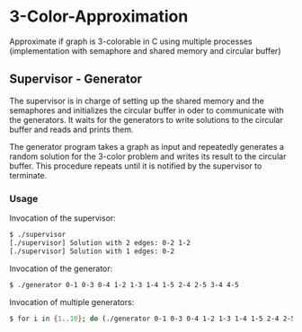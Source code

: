 # 3-Color-Approximation
Approximate if graph is 3-colorable in C using multiple processes (implementation with semaphore and shared memory and circular buffer)

## Supervisor - Generator

The supervisor is in charge of setting up the shared memory and the semaphores and initializes the circular buffer in oder to communicate with the generators. It waits for the generators to write solutions to the circular buffer and reads and prints them.

The generator program takes a graph as input and repeatedly generates a random solution for the 3-color problem and writes its result to the circular buffer. This procedure repeats until it is notified by the supervisor to terminate.

### Usage

Invocation of the supervisor:
```sh
$ ./supervisor
[./supervisor] Solution with 2 edges: 0-2 1-2
[./supervisor] Solution with 1 edges: 0-2
```

Invocation of the generator:
```sh
$ ./generator 0-1 0-3 0-4 1-2 1-3 1-4 1-5 2-4 2-5 3-4 4-5
```

Invocation of multiple generators:
```sh
$ for i in {1..10}; do (./generator 0-1 0-3 0-4 1-2 1-3 1-4 1-5 2-4 2-5 3-4 4-5 &); done
```
